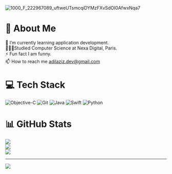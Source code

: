![1000_F_222967089_uftweUTsmcqiDYMzFXvSdOI0AfwxNqa7](https://github.com/user-attachments/assets/8b5c41bd-1496-4e1c-a166-571197e95f4f)

# 💫 About Me
🌱 I’m currently learning application development.<br>👨🏻‍🎓Studied Computer Science at Nexa Digital, Paris.<br>⚡ Fun fact I am funny.<br>📫 How to reach me adilaziz.dev@gmail.com

# 💻 Tech Stack
![Objective-C](https://img.shields.io/badge/OBJECTIVE--C-%233A95E3.svg?style=for-the-badge&logo=apple&logoColor=white) ![Git](https://img.shields.io/badge/git-%23F05033.svg?style=for-the-badge&logo=git&logoColor=white) ![Java](https://img.shields.io/badge/java-%23ED8B00.svg?style=for-the-badge&logo=openjdk&logoColor=white) ![Swift](https://img.shields.io/badge/swift-F54A2A?style=for-the-badge&logo=swift&logoColor=white) ![Python](https://img.shields.io/badge/python-3670A0?style=for-the-badge&logo=python&logoColor=ffdd54)
# 📊 GitHub Stats
![](https://github-readme-stats.vercel.app/api?username=adilaziz9&theme=calm&hide_border=false&include_all_commits=true&count_private=false)<br/>
![](https://github-readme-streak-stats.herokuapp.com/?user=adilaziz9&theme=calm&hide_border=false)<br/>
![](https://github-readme-stats.vercel.app/api/top-langs/?username=adilaziz9&theme=calm&hide_border=false&include_all_commits=true&count_private=false&layout=compact)

---
[![](https://visitcount.itsvg.in/api?id=adilaziz9&icon=5&color=0)](https://visitcount.itsvg.in)

<!-- Proudly created with GPRM ( https://gprm.itsvg.in ) -->


